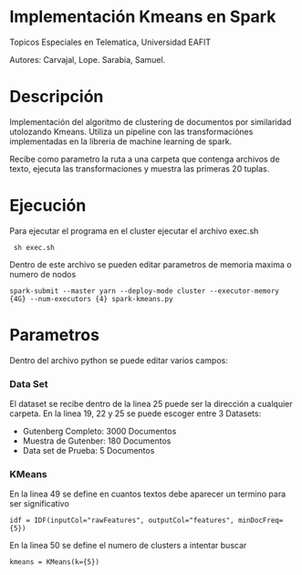 # Implementación Kmeans en Spark
Topicos Especiales en Telematica, Universidad EAFIT

Autores: Carvajal, Lope. Sarabia, Samuel.

# Descripción
Implementación del algoritmo de clustering de documentos por similaridad utolozando Kmeans.
Utiliza un pipeline con las transformaciónes implementadas en la libreria de machine learning de spark.

Recibe como parametro la ruta a una carpeta que contenga archivos de texto, ejecuta las transformaciones y muestra las primeras 20 tuplas.

# Ejecución
Para ejecutar el programa en el cluster ejecutar el archivo exec.sh
     
     sh exec.sh
     
Dentro de este archivo se pueden editar parametros de memoria maxima o numero de nodos

    spark-submit --master yarn --deploy-mode cluster --executor-memory {4G} --num-executors {4} spark-kmeans.py  
    
# Parametros
Dentro del archivo python se puede editar varios campos:
### Data Set
El dataset se recibe dentro de la linea 25 puede ser la dirección a cualquier carpeta. En la linea 19, 22 y 25 se puede escoger entre 3 Datasets:
* Gutenberg Completo: 3000 Documentos
* Muestra de Gutenber: 180 Documentos
* Data set de Prueba: 5 Documentos

### KMeans
En la linea 49 se define en cuantos textos debe aparecer un termino para ser significativo
     
    idf = IDF(inputCol="rawFeatures", outputCol="features", minDocFreq={5})
    
En la linea 50 se define el numero de clusters a intentar buscar

    kmeans = KMeans(k={5})
    
